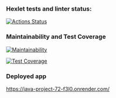 ### Hexlet tests and linter status:
[![Actions Status](https://github.com/ZorgIT/java-project-72/actions/workflows/hexlet-check.yml/badge.svg)](https://github.com/ZorgIT/java-project-72/actions)

### Maintainability and Test Coverage
[![Maintainability](https://api.codeclimate.com/v1/badges/dd876cd391648421219b/maintainability)](https://codeclimate.com/github/ZorgIT/java-project-72/maintainability)

[![Test Coverage](https://api.codeclimate.com/v1/badges/dd876cd391648421219b/test_coverage)](https://codeclimate.com/github/ZorgIT/java-project-72/test_coverage)

### Deployed app
https://java-project-72-f3l0.onrender.com/
